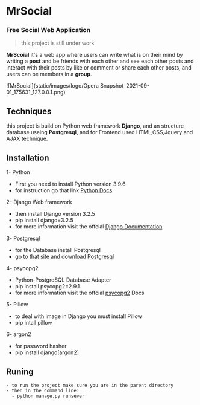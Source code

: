 # MrSocial 
### Free Social Web Application

>this project is still under work

**MrScoial** it's a web app where users can write what is on their mind by writing a **post** and be friends with each other and see each other posts and interact with their posts by like or comment or share each other posts, and users can be members in a **group**.

![MrSocial](static/images/logo/Opera Snapshot_2021-09-01_175631_127.0.0.1.png)

## Techniques

this project is build on Python web framework **Django**, and an structure database useing **Postgresql**,
and for Frontend used  HTML,CSS,Jquery and AJAX technique.

## Installation

1- Python
   - First you need to install Python version 3.9.6
   - for instruction go that link [Python Docs](https://www.python.org/downloads/) 

2- Django Web framework
   - then install Django version 3.2.5
   - pip install django=3.2.5
   - for more information visit the offcial [Django Documentation](https://docs.djangoproject.com/en/3.2/) 

3- Postgresql
   - for the Database install Postgresql
   - go to that site and download [Postgresql](https://www.postgresql.org/download/) 

4- psycopg2 
   - Python-PostgreSQL Database Adapter
   - pip install psycopg2=2.9.1 
   - for more information visit the offcial [psycopg2](https://pypi.org/project/psycopg2/) Docs

5- Pillow
   - to deal with image in Django you must install Pillow
   - pip intall pillow

6- argon2
   - for password hasher 
   - pip install django\[argon2\]

## Runing
    - to run the project make sure you are in the parent directory
    - then in the command line:
      - python manage.py runsever









